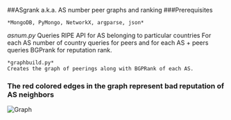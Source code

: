 ##ASgrank a.k.a. AS number peer graphs and ranking
###Prerequisites
```
*MongoDB, PyMongo, NetworkX, argparse, json*
```
*asnum.py* 
Queries RIPE API for AS belonging to particular countries
For each AS number of country queries for peers and for each AS + peers queries BGPrank for reputation rank.

```
*graphbuild.py*
Creates the graph of peerings along with BGPRank of each AS.
```
### The red colored edges in the graph represent bad reputation of AS neighbors 
![Graph](http://raw.github.com/cokebottle/ASgrank/master/cool_weighted.png)

